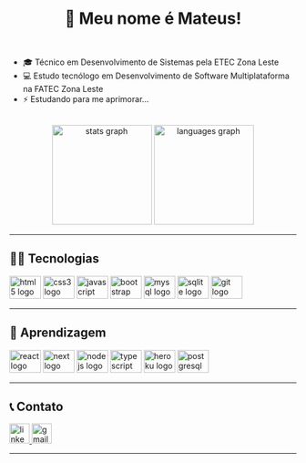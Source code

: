 <h1 align="center">👋 Meu nome é Mateus!</h1>

<br>

- 🎓 Técnico em Desenvolvimento de Sistemas pela ETEC Zona Leste
- 💻 Estudo tecnólogo em Desenvolvimento de Software Multiplataforma na FATEC Zona Leste
- ⚡ Estudando para me aprimorar...

<br>

<div align="center">
  <img src="https://github-readme-stats.vercel.app/api?hide_title=false&hide_rank=false&show_icons=true&include_all_commits=true&count_private=true&disable_animations=false&theme=github_dark&locale=en&hide_border=false&username=mateussantanasilva" height="175" alt="stats graph"  />
  <img src="https://github-readme-stats.vercel.app/api/top-langs?locale=en&hide_title=false&layout=compact&card_width=320&langs_count=10&theme=github_dark&hide_border=false&username=mateussantanasilva" height="175" alt="languages graph"  />
</div>  

---

<h2 align="left"">👨‍💻 Tecnologias</h2>
<div align="left">
  <img src="https://cdn.jsdelivr.net/gh/devicons/devicon/icons/html5/html5-original.svg" height="40" width="55" alt="html5 logo"  />
  <img src="https://cdn.jsdelivr.net/gh/devicons/devicon/icons/css3/css3-original.svg" height="40" width="55" alt="css3 logo"  />
  <img src="https://cdn.jsdelivr.net/gh/devicons/devicon/icons/javascript/javascript-original.svg" height="40" width="55" alt="javascript logo"  />
  <img src="https://cdn.jsdelivr.net/gh/devicons/devicon/icons/bootstrap/bootstrap-original.svg" height="40" width="55" alt="bootstrap logo"  />
  <img src="https://cdn.jsdelivr.net/gh/devicons/devicon/icons/mysql/mysql-original.svg" height="40" width="55" alt="mysql logo"  />
  <img src="https://cdn.jsdelivr.net/gh/devicons/devicon/icons/sqlite/sqlite-original.svg" height="40" width="55" alt="sqlite logo"  />
  <img src="https://cdn.jsdelivr.net/gh/devicons/devicon/icons/git/git-original.svg" height="40" width="55" alt="git logo"  />
</div>

---

<h2 align="left">📑 Aprendizagem</h2>
<div align="left">
  <img src="https://cdn.jsdelivr.net/gh/devicons/devicon/icons/react/react-original.svg" height="40" width="55" alt="react logo"  />
  <img src="https://cdn.jsdelivr.net/gh/devicons/devicon/icons/nextjs/nextjs-original.svg" height="40" width="55" alt="next logo"  />
  <img src="https://cdn.jsdelivr.net/gh/devicons/devicon/icons/nodejs/nodejs-original.svg" height="40" width="55" alt="nodejs logo"  />
  <img src="https://cdn.jsdelivr.net/gh/devicons/devicon/icons/typescript/typescript-original.svg" height="40" width="55" alt="typescript logo"  />
  <img src="https://cdn.jsdelivr.net/gh/devicons/devicon/icons/heroku/heroku-original.svg" height="40" width="55" alt="heroku logo"  />
  <img src="https://cdn.jsdelivr.net/gh/devicons/devicon/icons/postgresql/postgresql-original.svg" height="40" width="55" alt="postgresql logo"  />
  

</div>

---

<h2 align="left">📞 Contato</h2>
<div align="left">
  <a href="https://www.linkedin.com/in/mateus-santana-silva/" target="_blank">
    <img src="https://img.shields.io/static/v1?message=LinkedIn&logo=linkedin&label=&color=0077B5&logoColor=white&labelColor=&style=for-the-badge" height="35" alt="linkedin logo"  />
  </a>
  <a href="mailto:santanasilva1778@gmail.com" target="_blank">
    <img src="https://img.shields.io/static/v1?message=Gmail&logo=gmail&label=&color=D14836&logoColor=white&labelColor=&style=for-the-badge" height="35" alt="gmail logo"  />
  </a>
</div>

---
